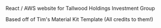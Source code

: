 React / AWS website for Tallwood Holdings Investment Group

Based off of Tim's Material Kit Template (All credits to them!)
